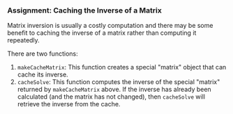 ### Assignment: Caching the Inverse of a Matrix

Matrix inversion is usually a costly computation and there may be some
benefit to caching the inverse of a matrix rather than computing it
repeatedly. 

There are two functions:

1.  `makeCacheMatrix`: This function creates a special "matrix" object
    that can cache its inverse.
2.  `cacheSolve`: This function computes the inverse of the special
    "matrix" returned by `makeCacheMatrix` above. If the inverse has
    already been calculated (and the matrix has not changed), then
    `cacheSolve` will retrieve the inverse from the cache.
    